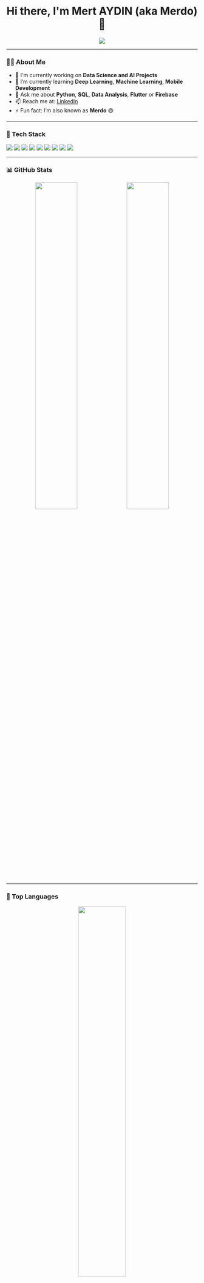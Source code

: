 <h1 align="center">Hi there, I'm Mert AYDIN (aka Merdo) 👋</h1>

<p align="center">
  <img src="https://readme-typing-svg.herokuapp.com?font=Fira+Code&weight=500&size=22&pause=1000&color=04BF8A&center=true&vCenter=true&width=435&lines=Data+Science+Enthusiast;AI+Explorer;Flutter+%26+Firebase+Lover;Always+Learning+New+Things+%F0%9F%93%9A" />
</p>

---

### 🙋‍♂️ About Me

- 🔭 I'm currently working on **Data Science and AI Projects**
- 🌱 I’m currently learning **Deep Learning**, **Machine Learning**, **Mobile Development**
- 💬 Ask me about **Python**, **SQL**, **Data Analysis**, **Flutter** or **Firebase**
- 📫 Reach me at: [LinkedIn](https://www.linkedin.com/in/mert30/)
- ⚡ Fun fact: I’m also known as **Merdo** 😄

---

### 🧰 Tech Stack

<p align="left">
  <img src="https://img.shields.io/badge/Python-3776AB?style=for-the-badge&logo=python&logoColor=white"/>
  <img src="https://img.shields.io/badge/TensorFlow-FF6F00?style=for-the-badge&logo=tensorflow&logoColor=white"/>
  <img src="https://img.shields.io/badge/Flutter-02569B?style=for-the-badge&logo=flutter&logoColor=white"/>
  <img src="https://img.shields.io/badge/Firebase-FFCA28?style=for-the-badge&logo=firebase&logoColor=white"/>
  <img src="https://img.shields.io/badge/SQL-4479A1?style=for-the-badge&logo=mysql&logoColor=white"/>
  <img src="https://img.shields.io/badge/Microsoft_SQL_Server-CC2927?style=for-the-badge&logoColor=white"/>
  <img src="https://img.shields.io/badge/Java-ED8B00?style=for-the-badge&logo=java&logoColor=white"/>
  <img src="https://img.shields.io/badge/C%23-239120?style=for-the-badge&logo=c-sharp&logoColor=white"/>
  <img src="https://img.shields.io/badge/GitHub-181717?style=for-the-badge&logo=github&logoColor=white"/>
</p> 

---

### 📊 GitHub Stats

<p align="center">
  <img src="https://github-readme-stats.vercel.app/api?username=mert30&show_icons=true&theme=tokyonight&hide_border=false" width="47%" />
  <img src="https://github-readme-streak-stats.herokuapp.com/?user=mert30&theme=tokyonight&hide_border=false" width="47%" />
</p>

---

### 📌 Top Languages

<p align="center">
  <img src="https://github-readme-stats.vercel.app/api/top-langs/?username=mert30&layout=compact&theme=tokyonight&hide_border=false" width="50%" />
</p>

---

### 🎯 Fun & Random

- 🕹️ Gamer at heart — but code first!
- 📚 Bookworm and podcast addict
- 🏋️‍♂️ Gym lover and protein enthusiast

---

<p align="center">
  <img src="https://capsule-render.vercel.app/api?type=waving&color=04BF8A&height=120&section=footer"/>
</p>
